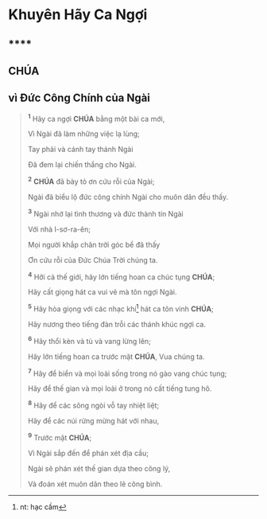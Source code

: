 # Khuyên Hãy Ca Ngợi

## ****

## CHÚA

## vì Đức Công Chính của Ngài

> <sup><b>1</b></sup> Hãy ca ngợi **CHÚA** bằng một bài ca mới,
>
> Vì Ngài đã làm những việc lạ lùng;
>
> Tay phải và cánh tay thánh Ngài
>
> Đã đem lại chiến thắng cho Ngài.
>
> <sup><b>2</b></sup> **CHÚA** đã bày tỏ ơn cứu rỗi của Ngài;
>
> Ngài đã biểu lộ đức công chính Ngài cho muôn dân đều thấy.
>
> <sup><b>3</b></sup> Ngài nhớ lại tình thương và đức thành tín Ngài
>
> Với nhà I-sơ-ra-ên;
>
> Mọi người khắp chân trời góc bể đã thấy
>
> Ơn cứu rỗi của Đức Chúa Trời chúng ta.
>
> <sup><b>4</b></sup> Hỡi cả thế giới, hãy lớn tiếng hoan ca chúc tụng **CHÚA**;
>
> Hãy cất giọng hát ca vui vẻ mà tôn ngợi Ngài.
>
> <sup><b>5</b></sup> Hãy hòa giọng với các nhạc khí[^1-f7239c74-465e-4c80-a26b-41576cc17351] hát ca tôn vinh **CHÚA**;
>
> Hãy nương theo tiếng đàn trỗi các thánh khúc ngợi ca.
>
> <sup><b>6</b></sup> Hãy thổi kèn và tù và vang lừng lên;
>
> Hãy lớn tiếng hoan ca trước mặt **CHÚA**, Vua chúng ta.
>
> <sup><b>7</b></sup> Hãy để biển và mọi loài sống trong nó gào vang chúc tụng;
>
> Hãy để thế gian và mọi loài ở trong nó cất tiếng tung hô.
>
> <sup><b>8</b></sup> Hãy để các sông ngòi vỗ tay nhiệt liệt;
>
> Hãy để các núi rừng mừng hát với nhau,
>
> <sup><b>9</b></sup> Trước mặt **CHÚA**;
>
> Vì Ngài sắp đến để phán xét địa cầu;
>
> Ngài sẽ phán xét thế gian dựa theo công lý,
>
> Và đoán xét muôn dân theo lẽ công bình.

[^1-f7239c74-465e-4c80-a26b-41576cc17351]: nt: hạc cầm